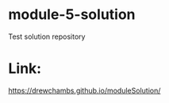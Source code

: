 # module-5-solution
Test solution repository

# Link: 
https://drewchambs.github.io/moduleSolution/
